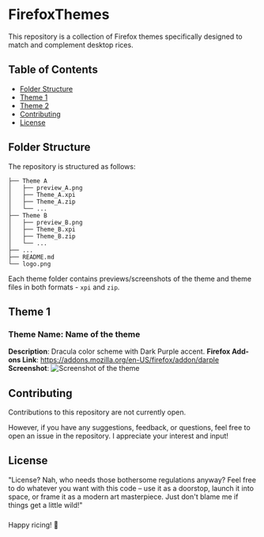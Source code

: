 # FirefoxThemes

This repository is a collection of Firefox themes specifically designed to match and complement desktop rices.

## Table of Contents

- [Folder Structure](#folder-structure)
- [Theme 1](#theme-1)
- [Theme 2](#theme-2)
- [Contributing](#contributing)
- [License](#license)

## Folder Structure

The repository is structured as follows:

```
├── Theme A
│   ├── preview_A.png
│   ├── Theme_A.xpi
│   ├── Theme_A.zip
│   └── ...
├── Theme B
│   ├── preview_B.png
│   ├── Theme_B.xpi
│   ├── Theme_B.zip
│   └── ...
├── ...
├── README.md
└── logo.png
```

Each theme folder contains previews/screenshots of the theme and theme files in both formats - `xpi` and `zip`.

## Theme 1

### Theme Name: Name of the theme  
**Description**: Dracula color scheme with Dark Purple accent.
**Firefox Add-ons Link**: https://addons.mozilla.org/en-US/firefox/addon/darple
**Screenshot**: ![Screenshot of the theme](screenshot.png)


## Contributing

Contributions to this repository are not currently open.

However, if you have any suggestions, feedback, or questions, feel free to open an issue in the repository. I appreciate your interest and input!

## License

"License? Nah, who needs those bothersome regulations anyway? Feel free to do whatever you want with this code – use it as a doorstop, launch it into space, or frame it as a modern art masterpiece. Just don't blame me if things get a little wild!"

###

Happy ricing! 🚀

